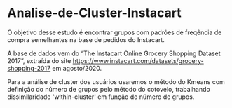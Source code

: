 # Analise-de-Cluster-Instacart
 O objetivo desse estudo é encontrar grupos com padrões de freqência de compra semelhantes na base de pedidos do Instacart.
 
 A base de dados vem  do “The Instacart Online Grocery Shopping Dataset 2017”, extraída do site https://www.instacart.com/datasets/grocery-shopping-2017 em agosto/2020.
 
 Para a análise de cluster dos usuários usaremos o método do Kmeans com definição do número de grupos pelo método do cotovelo, trabalhando dissimilaridade 'within-cluster' em função do número de
grupos.
